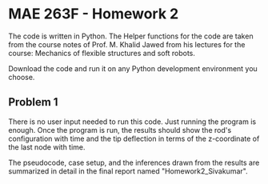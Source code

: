 # MAE 263F - Homework 2
The code is written in Python.
The Helper functions for the code are taken from the course notes of Prof. M. Khalid Jawed from his lectures for the course: Mechanics of flexible structures and soft robots.

Download the code and run it on any Python development environment you choose.

**Problem 1**
-
There is no user input needed to run this code. Just running the program is enough. Once the program is run, the results should show the rod's configuration with time and the tip deflection in terms of the z-coordinate of the last node with time.

The pseudocode, case setup, and the inferences drawn from the results are summarized in detail in the final report named "Homework2_Sivakumar".
     
